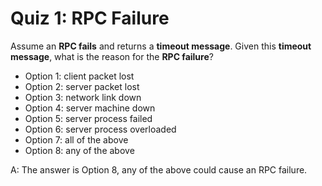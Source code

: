 # Quiz 1: RPC Failure

Assume an **RPC fails** and returns a **timeout message**. Given this **timeout message**, what is the reason for the **RPC failure**?

- Option 1: client packet lost
- Option 2: server packet lost
- Option 3: network link down
- Option 4: server machine down
- Option 5: server process failed
- Option 6: server process overloaded
- Option 7: all of the above
- Option 8: any of the above

A: The answer is Option 8, any of the above could cause an RPC failure.
